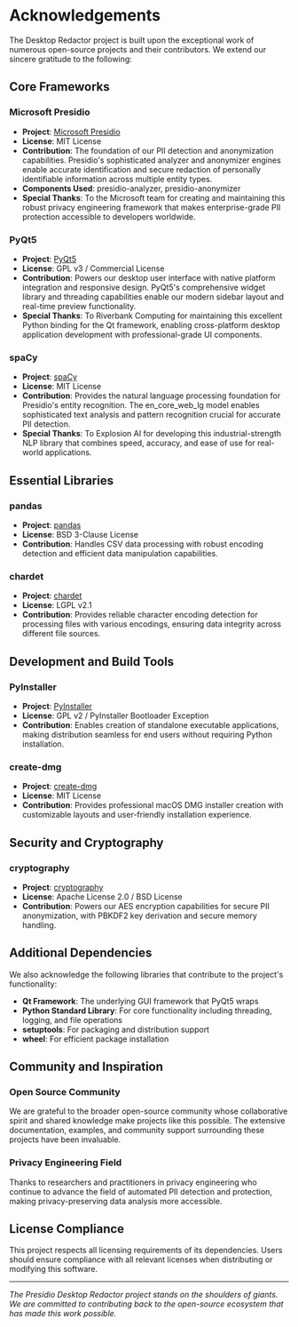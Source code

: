 # Acknowledgements

The Desktop Redactor project is built upon the exceptional work of numerous open-source projects and their contributors. We extend our sincere gratitude to the following:

## Core Frameworks

### Microsoft Presidio
- **Project**: [Microsoft Presidio](https://github.com/microsoft/presidio)
- **License**: MIT License
- **Contribution**: The foundation of our PII detection and anonymization capabilities. Presidio's sophisticated analyzer and anonymizer engines enable accurate identification and secure redaction of personally identifiable information across multiple entity types.
- **Components Used**: presidio-analyzer, presidio-anonymizer
- **Special Thanks**: To the Microsoft team for creating and maintaining this robust privacy engineering framework that makes enterprise-grade PII protection accessible to developers worldwide.

### PyQt5
- **Project**: [PyQt5](https://www.riverbankcomputing.com/software/pyqt/)
- **License**: GPL v3 / Commercial License
- **Contribution**: Powers our desktop user interface with native platform integration and responsive design. PyQt5's comprehensive widget library and threading capabilities enable our modern sidebar layout and real-time preview functionality.
- **Special Thanks**: To Riverbank Computing for maintaining this excellent Python binding for the Qt framework, enabling cross-platform desktop application development with professional-grade UI components.

### spaCy
- **Project**: [spaCy](https://github.com/explosion/spaCy)
- **License**: MIT License
- **Contribution**: Provides the natural language processing foundation for Presidio's entity recognition. The en_core_web_lg model enables sophisticated text analysis and pattern recognition crucial for accurate PII detection.
- **Special Thanks**: To Explosion AI for developing this industrial-strength NLP library that combines speed, accuracy, and ease of use for real-world applications.

## Essential Libraries

### pandas
- **Project**: [pandas](https://github.com/pandas-dev/pandas)
- **License**: BSD 3-Clause License
- **Contribution**: Handles CSV data processing with robust encoding detection and efficient data manipulation capabilities.

### chardet
- **Project**: [chardet](https://github.com/chardet/chardet)
- **License**: LGPL v2.1
- **Contribution**: Provides reliable character encoding detection for processing files with various encodings, ensuring data integrity across different file sources.

## Development and Build Tools

### PyInstaller
- **Project**: [PyInstaller](https://github.com/pyinstaller/pyinstaller)
- **License**: GPL v2 / PyInstaller Bootloader Exception
- **Contribution**: Enables creation of standalone executable applications, making distribution seamless for end users without requiring Python installation.

### create-dmg
- **Project**: [create-dmg](https://github.com/sindresorhus/create-dmg)
- **License**: MIT License
- **Contribution**: Provides professional macOS DMG installer creation with customizable layouts and user-friendly installation experience.

## Security and Cryptography

### cryptography
- **Project**: [cryptography](https://github.com/pyca/cryptography)
- **License**: Apache License 2.0 / BSD License
- **Contribution**: Powers our AES encryption capabilities for secure PII anonymization, with PBKDF2 key derivation and secure memory handling.

## Additional Dependencies

We also acknowledge the following libraries that contribute to the project's functionality:

- **Qt Framework**: The underlying GUI framework that PyQt5 wraps
- **Python Standard Library**: For core functionality including threading, logging, and file operations
- **setuptools**: For packaging and distribution support
- **wheel**: For efficient package installation

## Community and Inspiration

### Open Source Community
We are grateful to the broader open-source community whose collaborative spirit and shared knowledge make projects like this possible. The extensive documentation, examples, and community support surrounding these projects have been invaluable.

### Privacy Engineering Field
Thanks to researchers and practitioners in privacy engineering who continue to advance the field of automated PII detection and protection, making privacy-preserving data analysis more accessible.

## License Compliance

This project respects all licensing requirements of its dependencies. Users should ensure compliance with all relevant licenses when distributing or modifying this software.

---

*The Presidio Desktop Redactor project stands on the shoulders of giants. We are committed to contributing back to the open-source ecosystem that has made this work possible.*